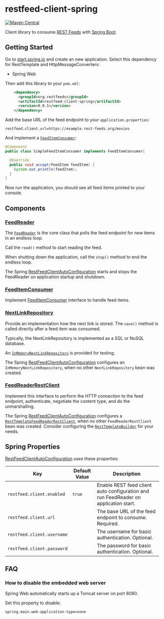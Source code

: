 # restfeed-client-spring

[![Maven Central](https://maven-badges.herokuapp.com/maven-central/org.restfeeds/restfeed-client-spring/badge.svg)](https://maven-badges.herokuapp.com/maven-central/org.restfeeds/restfeed-client-spring)

Client library to consume [REST Feeds](http://rest-feeds.org/) with [Spring Boot](https://spring.io/projects/spring-boot).


## Getting Started 

Go to [start.spring.io](https://start.spring.io/#!type=maven-project&language=java&platformVersion=2.2.2.RELEASE&packaging=jar&jvmVersion=1.8&groupId=com.example&artifactId=restfeed-server-example&name=restfeed-server-example&description=Demo%20project%20for%20Spring%20Boot&packageName=com.example.restfeed-server-example&dependencies=web,jdbc,h2) and create an new application. 
Select this dependency for RestTemplate and HttpMessageConverters:

- Spring Web 

Then add this library to your `pom.xml`:

```xml
    <dependency>
      <groupId>org.restfeeds</groupId>
      <artifactId>restfeed-client-spring</artifactId>
      <version>0.0.1</version>
    </dependency>
```

Add the base URL of the feed endpoint to your `application.properties`:

```properties
restfeed.client.url=https://example.rest-feeds.org/movies
```

And implement a [`FeedItemConsumer`](src/main/java/org/restfeeds/client/FeedItemConsumer.java):

```java
@Component
public class SimpleFeedItemConsumer implements FeedItemConsumer{

  @Override
  public void accept(FeedItem feedItem) {
    System.out.println(feedItem);
  }
}
```

Now run the application, you should see all feed items printed to your console.


## Components

### [FeedReader](src/main/java/org/restfeeds/client/FeedReader.java)

The [`FeedReader`](src/main/java/org/restfeeds/client/FeedReader.java) is the core class that polls the feed endpoint for new items in an endless loop.

Call the `read()` method to start reading the feed.

When shutting down the application, call the `stop()` method to end the endless loop.

The Spring [RestFeedClientAutoConfiguration](src/main/java/org/restfeeds/client/spring/RestFeedClientAutoConfiguration.java) starts and stops the FeedReader on application startup and shutdown.


### [FeedItemConsumer](src/main/java/org/restfeeds/client/FeedItemConsumer.java)

Implement [FeedItemConsumer](src/main/java/org/restfeeds/client/FeedItemConsumer.java) interface to handle feed items.


### [NextLinkRepository](src/main/java/org/restfeeds/client/NextLinkRepository.java)

Provide an implementation how the next link is stored.
The `save()` method is called directly after a feed item was consumed.

Typically, the NextLinkRepository is implemented as a SQL or NoSQL database.

An [`InMemoryNextLinkRepository`](src/main/java/org/restfeeds/client/InMemoryNextLinkRepository.java) is provided for testing.

The Spring [RestFeedClientAutoConfiguration](src/main/java/org/restfeeds/client/spring/RestFeedClientAutoConfiguration.java) configures an `InMemoryNextLinkRepository`, when no other `NextLinkRepository` bean was created.


### [FeedReaderRestClient](src/main/java/org/restfeeds/client/FeedReaderRestClient.java)

Implement this interface to perform the HTTP connection to the feed endpoint, authenticate, negotiate the content type, and do the unmarshalling.

The Spring [RestFeedClientAutoConfiguration](src/main/java/org/restfeeds/client/spring/RestFeedClientAutoConfiguration.java) configures a [`RestTemplateFeedReaderRestClient`](src/main/java/org/restfeeds/client/spring/RestTemplateFeedReaderRestClient.java), when no other `FeedReaderRestClient` bean was created.
Consider configuring the [`RestTemplateBuilder`](https://docs.spring.io/spring-boot/docs/current/reference/htmlsingle/#boot-features-resttemplate) for your needs.


## Spring Properties

[RestFeedClientAutoConfiguration](src/main/java/org/restfeeds/client/spring/RestFeedClientAutoConfiguration.java) uses these properties:

| Key | Default Value | Description
| --- | --- | --- 
| `restfeed.client.enabled`  | `true` | Enable REST feed client auto configuration and run FeedReader on application start.
| `restfeed.client.url`      |        | The base URL of the feed endpoint to consume. Required.
| `restfeed.client.username` |        | The username for basic authentication. Optional.
| `restfeed.client.password` |        | The password for basic authentication. Optional.


## FAQ

### How to disable the embedded web server

Spring Web automatically starts up a Tomcat server on port 8080.

Set this property to disable:

```properties
spring.main.web-application-type=none
```

